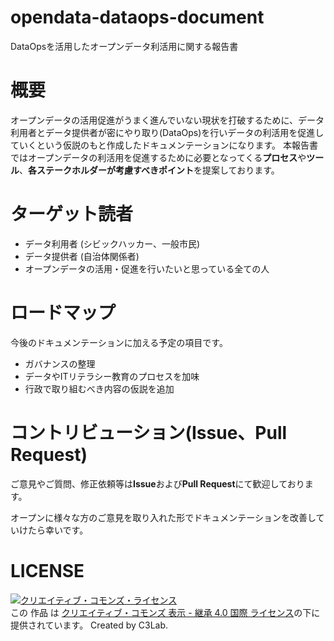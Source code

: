 # opendata-dataops-document
DataOpsを活用したオープンデータ利活用に関する報告書

# 概要
オープンデータの活用促進がうまく進んでいない現状を打破するために、データ利用者とデータ提供者が密にやり取り(DataOps)を行いデータの利活用を促進していくという仮説のもと作成したドキュメンテーションになります。
本報告書ではオープンデータの利活用を促進するために必要となってくる**プロセス**や**ツール**、**各ステークホルダーが考慮すべきポイント**を提案しております。

# ターゲット読者
* データ利用者 (シビックハッカー、一般市民)
* データ提供者 (自治体関係者)
* オープンデータの活用・促進を行いたいと思っている全ての人

# ロードマップ
今後のドキュメンテーションに加える予定の項目です。

* ガバナンスの整理
* データやITリテラシー教育のプロセスを加味
* 行政で取り組むべき内容の仮説を追加

# コントリビューション(Issue、Pull Request)
ご意見やご質問、修正依頼等は**Issue**および**Pull Request**にて歓迎しております。

オープンに様々な方のご意見を取り入れた形でドキュメンテーションを改善していけたら幸いです。

# LICENSE
<a rel="license" href="http://creativecommons.org/licenses/by-sa/4.0/"><img alt="クリエイティブ・コモンズ・ライセンス" style="border-width:0" src="https://i.creativecommons.org/l/by-sa/4.0/88x31.png" /></a><br />この 作品 は <a rel="license" href="http://creativecommons.org/licenses/by-sa/4.0/">クリエイティブ・コモンズ 表示 - 継承 4.0 国際 ライセンス</a>の下に提供されています。
Created by C3Lab.
